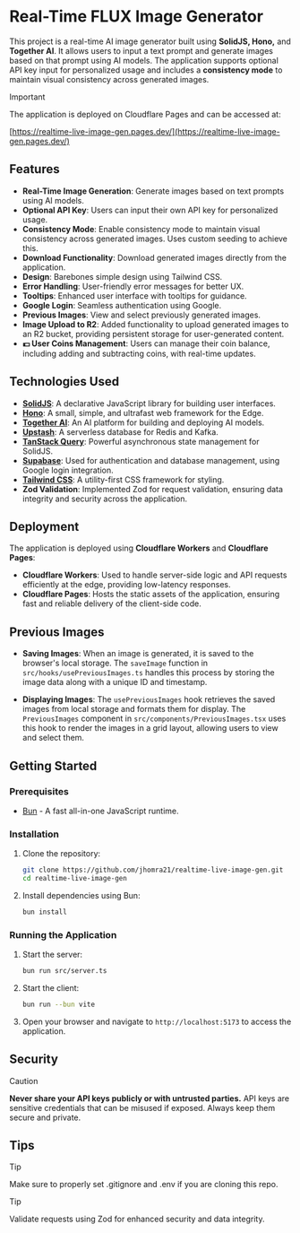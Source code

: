 # Real-Time FLUX Image Generator

This project is a real-time AI image generator built using **SolidJS, Hono,** and **Together AI**. It allows users to input a text prompt and generate images based on that prompt using AI models. The application supports optional API key input for personalized usage and includes a **consistency mode** to maintain visual consistency across generated images.

> [!IMPORTANT]
> The application is deployed on Cloudflare Pages and can be accessed at:
>
>    [https://realtime-live-image-gen.pages.dev/](https://realtime-live-image-gen.pages.dev/)



## Features

- **Real-Time Image Generation**: Generate images based on text prompts using AI models.
- **Optional API Key**: Users can input their own API key for personalized usage.
- **Consistency Mode**: Enable consistency mode to maintain visual consistency across generated images. Uses custom seeding to achieve this.
- **Download Functionality**: Download generated images directly from the application.
- **Design**: Barebones simple design using Tailwind CSS.
- **Error Handling**: User-friendly error messages for better UX.
- **Tooltips**: Enhanced user interface with tooltips for guidance.
- **Google Login**: Seamless authentication using Google.
- **Previous Images**: View and select previously generated images.
- **Image Upload to R2**: Added functionality to upload generated images to an R2 bucket, providing persistent storage for user-generated content.
- **💵 User Coins Management**: Users can manage their coin balance, including adding and subtracting coins, with real-time updates.

## Technologies Used

- **[SolidJS](https://docs.solidjs.com/)**: A declarative JavaScript library for building user interfaces.
- **[Hono](https://hono.dev/docs/)**: A small, simple, and ultrafast web framework for the Edge.
- **[Together AI](https://docs.together.ai/docs/introduction)**: An AI platform for building and deploying AI models.
- **[Upstash](https://upstash.com/docs/introduction)**: A serverless database for Redis and Kafka.
- **[TanStack Query](https://tanstack.com/query/latest/docs/framework/solid/overview)**: Powerful asynchronous state management for SolidJS.
- **[Supabase](https://supabase.com/docs/guides/getting-started/quickstarts/solidjs)**: Used for authentication and database management, using Google login integration.
- **[Tailwind CSS](https://tailwindcss.com/)**: A utility-first CSS framework for styling.
- **Zod Validation**: Implemented Zod for request validation, ensuring data integrity and security across the application.

## Deployment

The application is deployed using **Cloudflare Workers** and **Cloudflare Pages**:

- **Cloudflare Workers**: Used to handle server-side logic and API requests efficiently at the edge, providing low-latency responses.
- **Cloudflare Pages**: Hosts the static assets of the application, ensuring fast and reliable delivery of the client-side code.

## Previous Images

- **Saving Images**: When an image is generated, it is saved to the browser's local storage. The `saveImage` function in `src/hooks/usePreviousImages.ts` handles this process by storing the image data along with a unique ID and timestamp.
  
- **Displaying Images**: The `usePreviousImages` hook retrieves the saved images from local storage and formats them for display. The `PreviousImages` component in `src/components/PreviousImages.tsx` uses this hook to render the images in a grid layout, allowing users to view and select them.

## Getting Started

### Prerequisites

- [Bun](https://bun.sh) - A fast all-in-one JavaScript runtime.

### Installation

1. Clone the repository:

   ```bash
   git clone https://github.com/jhomra21/realtime-live-image-gen.git
   cd realtime-live-image-gen
   ```

2. Install dependencies using Bun:

   ```bash
   bun install
   ```

### Running the Application

1. Start the server:

   ```bash
   bun run src/server.ts
   ```

2. Start the client:

   ```bash
   bun run --bun vite
   ```

3. Open your browser and navigate to `http://localhost:5173` to access the application.

## Security

> [!CAUTION]
> **Never share your API keys publicly or with untrusted parties.** API keys are sensitive credentials that can be misused if exposed. 
> Always keep them secure and private.

## Tips

> [!TIP]
> Make sure to properly set .gitignore and .env if you are cloning this repo.

> [!TIP]
> Validate requests using Zod for enhanced security and data integrity.
